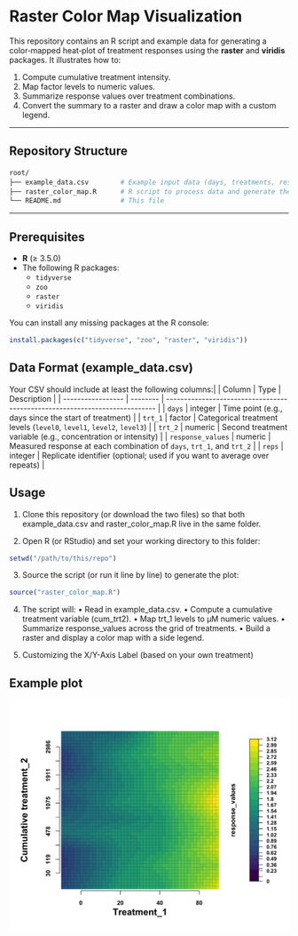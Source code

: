 # Raster Color Map Visualization

This repository contains an R script and example data for generating a color‐mapped heat‐plot of treatment responses using the **raster** and **viridis** packages. It illustrates how to:

1. Compute cumulative treatment intensity.
2. Map factor levels to numeric values.
3. Summarize response values over treatment combinations.
4. Convert the summary to a raster and draw a color map with a custom legend.

---

## Repository Structure
```bash
root/
├── example_data.csv        # Example input data (days, treatments, response values)
├── raster_color_map.R      # R script to process data and generate the plot
└── README.md               # This file
```

---

## Prerequisites

- **R** (≥ 3.5.0)
- The following R packages:
  - `tidyverse`
  - `zoo`
  - `raster`
  - `viridis`

You can install any missing packages at the R console:

```r
install.packages(c("tidyverse", "zoo", "raster", "viridis"))
```

## Data Format (example_data.csv)

Your CSV should include at least the following columns:|
| Column            | Type     | Description                                                                 |
| ----------------- | -------- | --------------------------------------------------------------------------- |
| `days`            | integer  | Time point (e.g., days since the start of treatment)                       |
| `trt_1`           | factor   | Categorical treatment levels (`level0`, `level1`, `level2`, `level3`)      |
| `trt_2`           | numeric  | Second treatment variable (e.g., concentration or intensity)               |
| `response_values` | numeric  | Measured response at each combination of `days`, `trt_1`, and `trt_2`      |
| `reps`            | integer  | Replicate identifier (optional; used if you want to average over repeats)  |

## Usage
1.	Clone this repository (or download the two files) so that both example_data.csv and raster_color_map.R live in the same folder.

2.	Open R (or RStudio) and set your working directory to this folder:
```r
setwd("/path/to/this/repo")
```

3. Source the script (or run it line by line) to generate the plot:
```r
source("raster_color_map.R")
```

4. The script will:
	•	Read in example_data.csv.
	•	Compute a cumulative treatment variable (cum_trt2).
	•	Map trt_1 levels to µM numeric values.
	•	Summarize response_values across the grid of treatments.
	•	Build a raster and display a color map with a side legend.

5. Customizing the X/Y-Axis Label (based on your own treatment)

## Example plot

![Treatment response color map](color_map.png "Raster Color Map")
